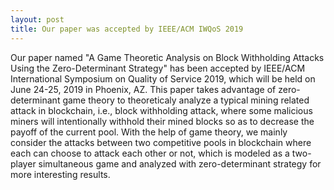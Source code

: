 ```yaml
---
layout: post
title: Our paper was accepted by IEEE/ACM IWQoS 2019
---
```


Our paper named "A Game Theoretic Analysis on Block Withholding Attacks Using the Zero-Determinant Strategy" has been accepted by IEEE/ACM International Symposium on Quality of Service 2019, which will be held on June 24-25, 2019 in Phoenix, AZ. This paper takes advantage of zero-determinant game theory to theoreticaly analyze a typical mining related attack in blockchain, i.e., block withholding attack, where some malicious miners will intentionally withhold their mined blocks so as to decrease the payoff of the current pool. With the help of game theory, we mainly consider the attacks between two competitive pools in blockchain where each can choose to attack each other or not, which is modeled as a two-player simultaneous game and analyzed with zero-determinant strategy for more interesting results.
